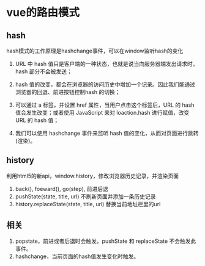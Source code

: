 <!--
 * @Descriptios  : 
 * @Author       : maps131_liaoxing
 * @Date         : 2021-07-15 20:49:15
 * @LastEditors  : maps131_liaoxing
 * @LastEditTime : 2021-07-15 20:49:16
 * @FilePath     : \进击的面试\40-vue的路由模式.md
-->
# vue的路由模式
## hash 
hash模式的工作原理是hashchange事件，可以在window监听hash的变化
1. URL 中 hash 值只是客户端的一种状态，也就是说当向服务器端发出请求时，hash 部分不会被发送；

2. hash 值的改变，都会在浏览器的访问历史中增加一个记录。因此我们能通过浏览器的回退、前进按钮控制hash 的切换；

3. 可以通过 a 标签，并设置 href 属性，当用户点击这个标签后，URL 的 hash 值会发生改变；或者使用 JavaScript 来对 loaction.hash 进行赋值，改变 URL 的 hash 值；

4. 我们可以使用 hashchange 事件来监听 hash 值的变化，从而对页面进行跳转(渲染)。
## history
利用html5的新api，window.history，修改浏览器历史记录，并渲染页面
1. back(), foeward(), go(step), 前进后退
2. pushState(state, title, url) 不刷新页面并添加一条历史记录
3. history.replaceState(state, title, url) 替换当前地址栏里的url

## 相关
1. popstate，前进或者后退时会触发。pushState 和 replaceState 不会触发此事件。
2. hashchange，当前页面的hash值发生变化时触发。
